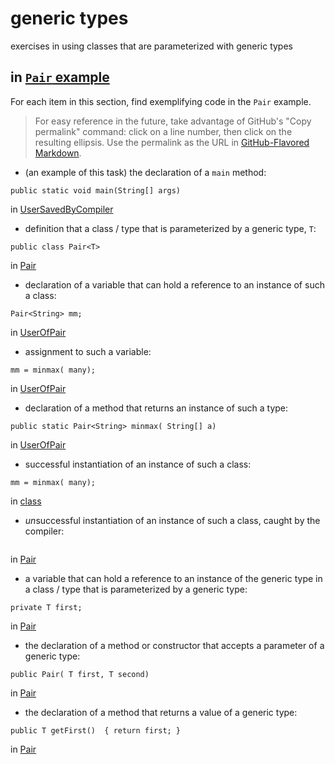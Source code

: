 # generic types

exercises in using classes that are parameterized with
generic types

## in [`Pair` example](https://github.com/stuyvesant-cs/solutionsHolmes/tree/master/2019-04-05_PairOfGenerics)

For each item in this section, find exemplifying code in the `Pair` example.
>For easy reference in the future, take advantage of
GitHub's "Copy permalink" command: click on a line number,
then click on the resulting ellipsis. Use the permalink as the URL
in [GitHub-Flavored Markdown](https://help.github.com/en/articles/basic-writing-and-formatting-syntax#links).


- (an example of this task) the declaration of a `main` method:
```
public static void main(String[] args)
```
in [UserSavedByCompiler](https://github.com/stuyvesant-cs/solutionsHolmes/blob/21b641c9dda3c43d3e71de138c24c29f11687d88/2019-04-05_PairOfGenerics/UserSavedByCompiler.java#L11)


- definition that a class / type that is parameterized by a generic type, `T`:
```
public class Pair<T>
```
in [Pair](https://github.com/stuyvesant-cs/solutionsHolmes/blob/650c94c91da1ad1b815e13c35c5816c2419446e5/2019-04-05_PairOfGenerics/Pair.java#L8)


- declaration of a variable that can hold a reference to an instance
of such a class:
```
Pair<String> mm;
```
in [UserOfPair](https://github.com/stuyvesant-cs/solutionsHolmes/blob/650c94c91da1ad1b815e13c35c5816c2419446e5/2019-04-05_PairOfGenerics/UserOfPair.java#L15)


- assignment to such a variable:
```
mm = minmax( many);
```
in [UserOfPair](https://github.com/stuyvesant-cs/solutionsHolmes/blob/650c94c91da1ad1b815e13c35c5816c2419446e5/2019-04-05_PairOfGenerics/UserOfPair.java#L16)


- declaration of a method that returns an instance of such a type:
```
public static Pair<String> minmax( String[] a)
```
in [UserOfPair](https://github.com/stuyvesant-cs/solutionsHolmes/blob/650c94c91da1ad1b815e13c35c5816c2419446e5/2019-04-05_PairOfGenerics/UserOfPair.java#L30)


- successful instantiation of an instance of such a class:
```
mm = minmax( many);
```
in [class](URL)


- *un*successful instantiation of an instance of such a class,
caught by the compiler:
```

```
in [Pair]()


- a variable that can hold a reference to an instance of the generic type
in a class / type that is parameterized by a generic type:
```
private T first;
```
in [Pair](https://github.com/stuyvesant-cs/solutionsHolmes/blob/650c94c91da1ad1b815e13c35c5816c2419446e5/2019-04-05_PairOfGenerics/Pair.java#L10)


- the declaration of a method or constructor that accepts a parameter of a generic type:
```
public Pair( T first, T second)
```
in [Pair](https://github.com/stuyvesant-cs/solutionsHolmes/blob/650c94c91da1ad1b815e13c35c5816c2419446e5/2019-04-05_PairOfGenerics/Pair.java#L13)


- the declaration of a method that returns a value of a generic type:
```
public T getFirst()  { return first; }
```
in [Pair](https://github.com/stuyvesant-cs/solutionsHolmes/blob/650c94c91da1ad1b815e13c35c5816c2419446e5/2019-04-05_PairOfGenerics/Pair.java#L18)


